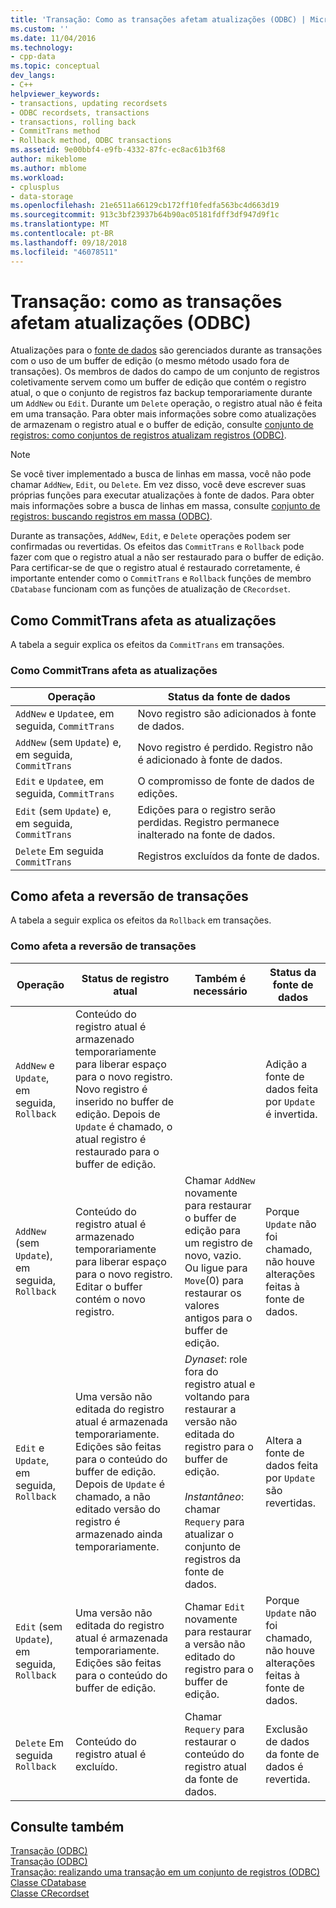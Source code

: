 ```yaml
---
title: 'Transação: Como as transações afetam atualizações (ODBC) | Microsoft Docs'
ms.custom: ''
ms.date: 11/04/2016
ms.technology:
- cpp-data
ms.topic: conceptual
dev_langs:
- C++
helpviewer_keywords:
- transactions, updating recordsets
- ODBC recordsets, transactions
- transactions, rolling back
- CommitTrans method
- Rollback method, ODBC transactions
ms.assetid: 9e00bbf4-e9fb-4332-87fc-ec8ac61b3f68
author: mikeblome
ms.author: mblome
ms.workload:
- cplusplus
- data-storage
ms.openlocfilehash: 21e6511a66129cb172ff10fedfa563bc4d663d19
ms.sourcegitcommit: 913c3bf23937b64b90ac05181fdff3df947d9f1c
ms.translationtype: MT
ms.contentlocale: pt-BR
ms.lasthandoff: 09/18/2018
ms.locfileid: "46078511"
---
```

# <a name="transaction-how-transactions-affect-updates-odbc"></a>Transação: como as transações afetam atualizações (ODBC)

Atualizações para o [fonte de dados](../../data/odbc/data-source-odbc.md) são gerenciados durante as transações com o uso de um buffer de edição (o mesmo método usado fora de transações). Os membros de dados do campo de um conjunto de registros coletivamente servem como um buffer de edição que contém o registro atual, o que o conjunto de registros faz backup temporariamente durante um `AddNew` ou `Edit`. Durante um `Delete` operação, o registro atual não é feita em uma transação. Para obter mais informações sobre como atualizações de armazenam o registro atual e o buffer de edição, consulte [conjunto de registros: como conjuntos de registros atualizam registros (ODBC)](../../data/odbc/recordset-how-recordsets-update-records-odbc.md).  
  
> [!NOTE]
>  Se você tiver implementado a busca de linhas em massa, você não pode chamar `AddNew`, `Edit`, ou `Delete`. Em vez disso, você deve escrever suas próprias funções para executar atualizações à fonte de dados. Para obter mais informações sobre a busca de linhas em massa, consulte [conjunto de registros: buscando registros em massa (ODBC)](../../data/odbc/recordset-fetching-records-in-bulk-odbc.md).  
  
Durante as transações, `AddNew`, `Edit`, e `Delete` operações podem ser confirmadas ou revertidas. Os efeitos das `CommitTrans` e `Rollback` pode fazer com que o registro atual a não ser restaurado para o buffer de edição. Para certificar-se de que o registro atual é restaurado corretamente, é importante entender como o `CommitTrans` e `Rollback` funções de membro `CDatabase` funcionam com as funções de atualização de `CRecordset`.  
  
##  <a name="_core_how_committrans_affects_updates"></a> Como CommitTrans afeta as atualizações  

A tabela a seguir explica os efeitos da `CommitTrans` em transações.  
  
### <a name="how-committrans-affects-updates"></a>Como CommitTrans afeta as atualizações  
  
|Operação|Status da fonte de dados|  
|---------------|---------------------------|  
|`AddNew` e `Update`e, em seguida, `CommitTrans`|Novo registro são adicionados à fonte de dados.|  
|`AddNew` (sem `Update`) e, em seguida, `CommitTrans`|Novo registro é perdido. Registro não é adicionado à fonte de dados.|  
|`Edit` e `Update`e, em seguida, `CommitTrans`|O compromisso de fonte de dados de edições.|  
|`Edit` (sem `Update`) e, em seguida, `CommitTrans`|Edições para o registro serão perdidas. Registro permanece inalterado na fonte de dados.|  
|`Delete` Em seguida `CommitTrans`|Registros excluídos da fonte de dados.|  
  
##  <a name="_core_how_rollback_affects_updates"></a> Como afeta a reversão de transações  

A tabela a seguir explica os efeitos da `Rollback` em transações.  
  
### <a name="how-rollback-affects-transactions"></a>Como afeta a reversão de transações  
  
|Operação|Status de registro atual|Também é necessário|Status da fonte de dados|  
|---------------|------------------------------|-------------------|---------------------------|  
|`AddNew` e `Update`, em seguida, `Rollback`|Conteúdo do registro atual é armazenado temporariamente para liberar espaço para o novo registro. Novo registro é inserido no buffer de edição. Depois de `Update` é chamado, o atual registro é restaurado para o buffer de edição.||Adição a fonte de dados feita por `Update` é invertida.|  
|`AddNew` (sem `Update`), em seguida, `Rollback`|Conteúdo do registro atual é armazenado temporariamente para liberar espaço para o novo registro. Editar o buffer contém o novo registro.|Chamar `AddNew` novamente para restaurar o buffer de edição para um registro de novo, vazio. Ou ligue para `Move`(0) para restaurar os valores antigos para o buffer de edição.|Porque `Update` não foi chamado, não houve alterações feitas à fonte de dados.|  
|`Edit` e `Update`, em seguida, `Rollback`|Uma versão não editada do registro atual é armazenada temporariamente. Edições são feitas para o conteúdo do buffer de edição. Depois de `Update` é chamado, a não editado versão do registro é armazenado ainda temporariamente.|*Dynaset*: role fora do registro atual e voltando para restaurar a versão não editada do registro para o buffer de edição.<br /><br /> *Instantâneo*: chamar `Requery` para atualizar o conjunto de registros da fonte de dados.|Altera a fonte de dados feita por `Update` são revertidas.|  
|`Edit` (sem `Update`), em seguida, `Rollback`|Uma versão não editada do registro atual é armazenada temporariamente. Edições são feitas para o conteúdo do buffer de edição.|Chamar `Edit` novamente para restaurar a versão não editado do registro para o buffer de edição.|Porque `Update` não foi chamado, não houve alterações feitas à fonte de dados.|  
|`Delete` Em seguida `Rollback`|Conteúdo do registro atual é excluído.|Chamar `Requery` para restaurar o conteúdo do registro atual da fonte de dados.|Exclusão de dados da fonte de dados é revertida.|  
  
## <a name="see-also"></a>Consulte também  

[Transação (ODBC)](../../data/odbc/transaction-odbc.md)<br/>
[Transação (ODBC)](../../data/odbc/transaction-odbc.md)<br/>
[Transação: realizando uma transação em um conjunto de registros (ODBC)](../../data/odbc/transaction-performing-a-transaction-in-a-recordset-odbc.md)<br/>
[Classe CDatabase](../../mfc/reference/cdatabase-class.md)<br/>
[Classe CRecordset](../../mfc/reference/crecordset-class.md)